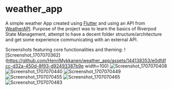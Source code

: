 # weather_app

A simple weather App created using [Flutter](https://flutter.dev/) and using an API from [WeatherAPI](https://www.weatherapi.com/).
Purpose of the project was to learn the basics of Riverpod State Management, attempt to have a decent folder structure/architecture and get some experience communicating with an external API.

Screenshots featuring core functionalities and theming:
![Screenshot_1707070362](https://github.com/HenriMykkanen/weather_app/assets/144138353/e0dfdfcc-d32a-450d-8f93-d92493387b9e width=100)
![Screenshot_1707070408](https://github.com/HenriMykkanen/weather_app/assets/144138353/1390050f-5a09-4e35-8499-93f48a8a4f74)
![Screenshot_1707070440](https://github.com/HenriMykkanen/weather_app/assets/144138353/ec255c73-82d3-4f56-9856-cad9254d33c9)
![Screenshot_1707070449](https://github.com/HenriMykkanen/weather_app/assets/144138353/32c1ad02-2bb0-404e-b0c7-c5bc64087d3a)
![Screenshot_1707070455](https://github.com/HenriMykkanen/weather_app/assets/144138353/254f504c-b7a7-47e0-a063-3dcb071d2601)
![Screenshot_1707070465](https://github.com/HenriMykkanen/weather_app/assets/144138353/ef2f6e47-7201-47c4-b8c3-a70b7729c446)
![Screenshot_1707070483](https://github.com/HenriMykkanen/weather_app/assets/144138353/22e48547-6669-4efb-b9ef-eea91b2ac907)

